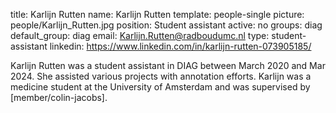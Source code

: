 title: Karlijn Rutten
name: Karlijn Rutten
template: people-single
picture: people/Karlijn_Rutten.jpg
position: Student assistant
active: no
groups: diag
default_group: diag
email: Karlijn.Rutten@radboudumc.nl
type: student-assistant
linkedin: https://www.linkedin.com/in/karlijn-rutten-073905185/

Karlijn Rutten was a student assistant in DIAG between March 2020 and Mar 2024. She assisted various projects with annotation efforts. Karlijn was a medicine student at the University of Amsterdam and was supervised by [member/colin-jacobs].
